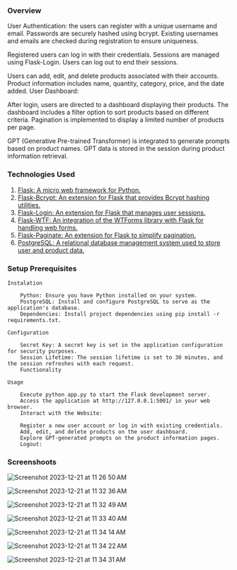 

### Overview

User Authentication: the users can register with a unique username and email. Passwords are securely hashed using bcrypt.
Existing usernames and emails are checked during registration to ensure uniqueness.

Registered users can log in with their credentials. Sessions are managed using Flask-Login. Users can log out to end their sessions.

Users can add, edit, and delete products associated with their accounts. Product information includes name, quantity, category, price, and the date added.
User Dashboard:

After login, users are directed to a dashboard displaying their products. The dashboard includes a filter option to sort products based on different criteria.
Pagination is implemented to display a limited number of products per page.

GPT (Generative Pre-trained Transformer) is integrated to generate prompts based on product names. GPT data is stored in the session during product information retrieval.


### Technologies Used

1. [Flask: A micro web framework for Python.](https://flask.palletsprojects.com/en/2.3.x/)
2. [Flask-Bcrypt: An extension for Flask that provides Bcrypt hashing utilities.](https://flask-bcrypt.readthedocs.io/en/1.0.1/)
3. [Flask-Login: An extension for Flask that manages user sessions.](https://flask-login.readthedocs.io/en/latest/)
4. [Flask-WTF: An integration of the WTForms library with Flask for handling web forms.](https://flask-wtf.readthedocs.io/en/1.2.x/)
5. [Flask-Paginate: An extension for Flask to simplify pagination.](https://flask-sqlalchemy.palletsprojects.com/en/3.0.x/pagination/)
6. [PostgreSQL: A relational database management system used to store user and product data.](https://www.postgresql.org/)


###  Setup Prerequisites
```
Instalation

    Python: Ensure you have Python installed on your system.
    PostgreSQL: Install and configure PostgreSQL to serve as the application's database.
    Dependencies: Install project dependencies using pip install -r requirements.txt.

Configuration

    Secret Key: A secret key is set in the application configuration for security purposes.
    Session Lifetime: The session lifetime is set to 30 minutes, and the session refreshes with each request.
    Functionality

Usage

    Execute python app.py to start the Flask development server.
    Access the application at http://127.0.0.1:5001/ in your web browser.
    Interact with the Website:

    Register a new user account or log in with existing credentials.
    Add, edit, and delete products on the user dashboard.
    Explore GPT-generated prompts on the product information pages.
    Logout:

```

### Screenshoots 

![Screenshot 2023-12-21 at 11 26 50 AM](https://github.com/gustavoperess/Inventory-Management-System/assets/32426662/8dab6109-f1b1-48e3-bd53-ac161604d260)


![Screenshot 2023-12-21 at 11 32 36 AM](https://github.com/gustavoperess/Inventory-Management-System/assets/32426662/9ebd7767-858a-4699-bcdb-fad2cdc42ec1)

![Screenshot 2023-12-21 at 11 32 49 AM](https://github.com/gustavoperess/Inventory-Management-System/assets/32426662/6559c746-6129-4974-96c4-e33a6c64db62)

![Screenshot 2023-12-21 at 11 33 40 AM](https://github.com/gustavoperess/Inventory-Management-System/assets/32426662/cb8eba2f-6a61-4166-832c-f41fa9bc848f)

![Screenshot 2023-12-21 at 11 34 14 AM](https://github.com/gustavoperess/Inventory-Management-System/assets/32426662/6e7fbd19-f33b-499c-8edb-02844bb3b860)


![Screenshot 2023-12-21 at 11 34 22 AM](https://github.com/gustavoperess/Inventory-Management-System/assets/32426662/c2c099eb-c65c-41c6-a90b-61caf36f22f1)

![Screenshot 2023-12-21 at 11 34 31 AM](https://github.com/gustavoperess/Inventory-Management-System/assets/32426662/b58c69ac-4d22-4d19-8de8-32f181c2161b)




